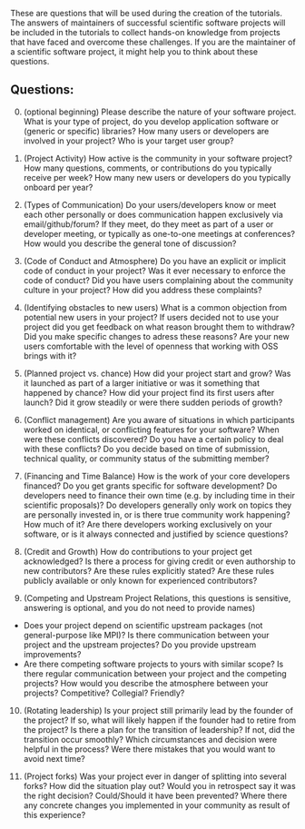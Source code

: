 These are questions that will be used during the creation of the tutorials. The answers of maintainers of successful scientific software projects will be included in the tutorials to collect hands-on knowledge from projects that have faced and overcome these challenges. If you are the maintainer of a scientific software project, it might help you to think about these questions.

## Questions:

0. (optional beginning) Please describe the nature of your software project. What is your type of project, do you develop application software or (generic or specific) libraries? How many users or developers are involved in your project? Who is your target user group?

1. (Project Activity) How active is the community in your software project? How many questions, comments, or contributions do you typically receive per week? How many new users or developers do you typically onboard per year?

2. (Types of Communication) Do your users/developers know or meet each other personally or does communication happen exclusively via email/github/forum? If they meet, do they meet as part of a user or developer meeting, or typically as one-to-one meetings at conferences? How would you describe the general tone of discussion?

3. (Code of Conduct and Atmosphere) Do you have an explicit or implicit code of conduct in your project? Was it ever necessary to enforce the code of conduct? Did you have users complaining about the community culture in your project? How did you address these complaints?

4. (Identifying obstacles to new users) What is a common objection from potential new users in your project? If users decided not to use your project did you get feedback on what reason brought them to withdraw? Did you make specific changes to adress these reasons? Are your new users comfortable with the level of openness that working with OSS brings with it?

5. (Planned project vs. chance) How did your project start and grow? Was it launched as part of a larger initiative or was it something that happened by chance? How did your project find its first users after launch? Did it grow steadily or were there sudden periods of growth?

6. (Conflict management) Are you aware of situations in which participants worked on identical, or conflicting features for your software? When were these conflicts discovered? Do you have a certain policy to deal with these conflicts? Do you decide based on time of submission, technical quality, or community status of the submitting member?

7. (Financing and Time Balance) How is the work of your core developers financed? Do you get grants specific for software development? Do developers need to finance their own time (e.g. by including time in their scientific proposals)? Do developers generally only work on topics they are personally invested in, or is there true community work happening? How much of it? Are there developers working exclusively on your software, or is it always connected and justified by science questions?

8. (Credit and Growth) How do contributions to your project get acknowledged? Is there a process for giving credit or even authorship to new contributors? Are these rules explicitly stated? Are these rules publicly available or only known for experienced contributors?

9. (Competing and Upstream Project Relations, this questions is sensitive, answering is optional, and you do not need to provide names)
  * Does your project depend on scientific upstream packages (not general-purpose like MPI)? Is there communication between your project and the upstream projectes? Do you provide upstream improvements? 
  * Are there competing software projects to yours with similar scope? Is there regular communication between your project and the competing projects? How would you describe the atmosphere between your projects? Competitive? Collegial? Friendly?

10. (Rotating leadership) Is your project still primarily lead by the founder of the project? If so, what will likely happen if the founder had to retire from the project? Is there a plan for the transition of leadership? If not, did the transition occur smoothly? Which circumstances and decision were helpful in the process? Were there mistakes that you would want to avoid next time? 

11. (Project forks) Was your project ever in danger of splitting into several forks? How did the situation play out? Would you in retrospect say it was the right decision? Could/Should it have been prevented? Where there any concrete changes you implemented in your community as result of this experience?

